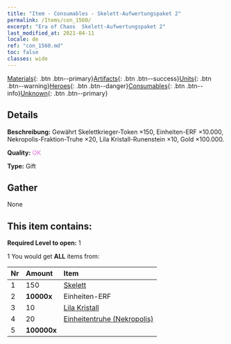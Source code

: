 ```yaml
---
title: "Item - Consumables - Skelett-Aufwertungspaket 2"
permalink: /Items/con_1560/
excerpt: "Era of Chaos  Skelett-Aufwertungspaket 2"
last_modified_at: 2021-04-11
locale: de
ref: "con_1560.md"
toc: false
classes: wide
---
```

 [Materials](/de/Items/){: .btn .btn--primary}[Artifacts](/de/Items/Artifacts/){: .btn .btn--success}[Units](/de/Items/Units/){: .btn .btn--warning}[Heroes](/de/Items/Heroes/){: .btn .btn--danger}[Consumables](/de/Items/Consumables/){: .btn .btn--info}[Unknown](/de/Items/Unknown/){: .btn .btn--primary}

## Details
 **Beschreibung:** Gewährt Skelettkrieger-Token ×150, Einheiten-ERF ×10.000, Nekropolis-Fraktion-Truhe ×20, Lila Kristall-Runenstein ×10, Gold ×100.000.

 **Quality:** <span style="color: #DA70D6">OK</span>

 **Type:** Gift

## Gather

  None

## This item contains:

 **Required Level to open:** 1

 1 You would get **ALL** items  from:

  | Nr | Amount |     Item    |
  |:---|:-------|:------------|
  | 1 | 150 | [Skelett](/de/Items/unt_208/) | 
  | 2 |  **10000x** | Einheiten-ERF |  | 
  | 3 | 10 | [Lila Kristall](/de/Items/con_720/) | 
  | 4 | 20 | [Einheitentruhe (Nekropolis)](/de/Items/con_1271/) | 
  | 5 |  **100000x** | <i class="fas fa-coins"/> |  | 
